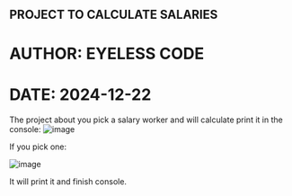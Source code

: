 ## PROJECT TO CALCULATE SALARIES
# AUTHOR: EYELESS CODE
# DATE: 2024-12-22

The project about you pick a salary worker and will calculate print it in the console:
![image](https://github.com/user-attachments/assets/ea1e578c-1179-4e23-b42b-71118aee75df)

If you pick one:

![image](https://github.com/user-attachments/assets/dfe3f1ba-be37-4060-844a-71bd14c8c88a)

It will print it and finish console.
